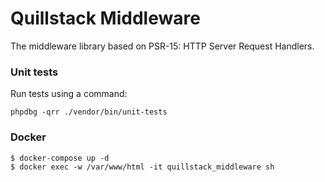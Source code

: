 # Quillstack Middleware

The middleware library based on PSR-15: HTTP Server Request Handlers.

### Unit tests

Run tests using a command:

```
phpdbg -qrr ./vendor/bin/unit-tests
```

### Docker

```shell
$ docker-compose up -d
$ docker exec -w /var/www/html -it quillstack_middleware sh
```
